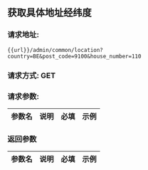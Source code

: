 ## 获取具体地址经纬度
### 请求地址:
```
{{url}}/admin/common/location?country=BE&post_code=9100&house_number=110
```
### 请求方式: GET  
### 请求参数:  

|参数名|说明|必填|示例|  
 |---|---|---|---|  
### 返回参数  

|参数名|说明|必填|示例|  
 |---|---|---|---|  
